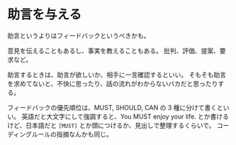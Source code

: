 # 助言を与える

助言というよりはフィードバックというべきかも。

意見を伝えることもあるし、事実を教えることもある。
批判、評価、提案、要求など。

助言するときは、助言が欲しいか、相手に一言確認するといい。
そもそも助言を求めてないと、不快に思ったり、話の流れがわからないバカだと思ったりする。

フィードバックの優先順位は、MUST, SHOULD, CAN の 3 種に分けて書くといい。
英語だと大文字にして強調すると、You MUST enjoy your life. とか書けるけど、日本語だと `[MUST]` とか頭につけるか、見出しで整理するくらいで。
コーディングルールの指摘なんかも同じ。
